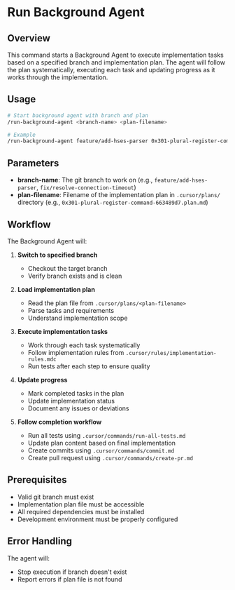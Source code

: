 # Run Background Agent

## Overview

This command starts a Background Agent to execute implementation tasks based on a specified branch and implementation plan. The agent will follow the plan systematically, executing each task and updating progress as it works through the implementation.

## Usage

```bash
# Start background agent with branch and plan
/run-background-agent <branch-name> <plan-filename>

# Example
/run-background-agent feature/add-hses-parser 0x301-plural-register-command-663489d7.plan.md
```

## Parameters

- **branch-name**: The git branch to work on (e.g., `feature/add-hses-parser`, `fix/resolve-connection-timeout`)
- **plan-filename**: Filename of the implementation plan in `.cursor/plans/` directory (e.g., `0x301-plural-register-command-663489d7.plan.md`)

## Workflow

The Background Agent will:

1. **Switch to specified branch**
   - Checkout the target branch
   - Verify branch exists and is clean

2. **Load implementation plan**
   - Read the plan file from `.cursor/plans/<plan-filename>`
   - Parse tasks and requirements
   - Understand implementation scope

3. **Execute implementation tasks**
   - Work through each task systematically
   - Follow implementation rules from `.cursor/rules/implementation-rules.mdc`
   - Run tests after each step to ensure quality

4. **Update progress**
   - Mark completed tasks in the plan
   - Update implementation status
   - Document any issues or deviations

5. **Follow completion workflow**
   - Run all tests using `.cursor/commands/run-all-tests.md`
   - Update plan content based on final implementation
   - Create commits using `.cursor/commands/commit.md`
   - Create pull request using `.cursor/commands/create-pr.md`

## Prerequisites

- Valid git branch must exist
- Implementation plan file must be accessible
- All required dependencies must be installed
- Development environment must be properly configured

## Error Handling

The agent will:
- Stop execution if branch doesn't exist
- Report errors if plan file is not found

